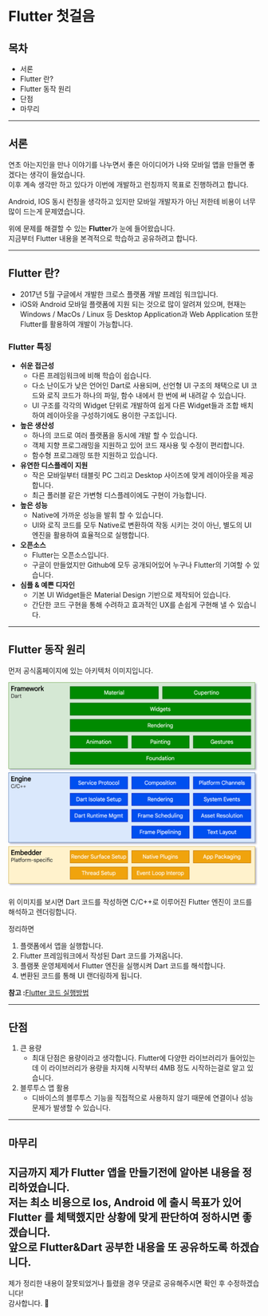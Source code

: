 # Flutter 첫걸음

## 목차
- 서론
- Flutter 란?
- Flutter 동작 원리
- 단점
- 마무리

---
## 서론
연초 아는지인을 만나 이야기를 나누면서 좋은 아이디어가 나와 모바일 앱을 만들면 좋겠다는 생각이 들었습니다. <br>
이후 계속 생각만 하고 있다가 이번에 개발하고 런칭까지 목표로 진행하려고 합니다. <br>

Android, IOS 동시 런칭을 생각하고 있지만 모바일 개발자가 아닌 저한테 비용이 너무 많이 드는게 문제였습니다.

위에 문제를 해결할 수 있는  **Flutter**가 눈에 들어왔습니다.<br>
지금부터 Flutter 내용을 본격적으로 학습하고 공유하려고 합니다.

---

## Flutter 란? 
- 2017년 5월 구글에서 개발한 크로스 플랫폼 개발 프레임 워크입니다.
- iOS와 Android 모바일 플랫폼에 지원 되는 것으로 많이 알려져 있으며, 현재는 Windows / MacOs / Linux 등
  Desktop Application과 Web Application 또한 Flutter를 활용하여 개발이 가능합니다.

### Flutter 특징
- **쉬운 접근성**
  - 다른 프레임워크에 비해 학습이 쉽습니다.
  - 다소 난이도가 낮은 언어인 Dart로 사용되며, 선언형 UI 구조의 채택으로 UI 코드와 로직 코드가 하나의 파일, 함수 내에서 한 번에 써 내려갈 수 있습니다.
  - UI 구조를 각각의 Widget 단위로 개발하여 쉽게 다른 Widget들과 조합 배치하여 레이아웃을 구성하기에도 용이한 구조입니다.
- **높은 생산성**
  - 하나의 코드로 여러 플랫폼을 동시에 개발 할 수 있습니다.
  - 객체 지향 프로그래밍을 지원하고 있어 코드 재사용 및 수정이 편리합니다.
  - 함수형 프로그래밍 또한 지원하고 있습니다.
- **유연한 디스플레이 지원**
  - 작은 모바일부터 태블릿 PC 그리고 Desktop 사이즈에 맞게 레이아웃을 제공합니다.
  - 최근 폴러블 같은 가변형 디스플레이에도 구현이 가능합니다.
- **높은 성능**
  - Native에 가까운 성능을 발휘 할 수 있습니다.
  - UI와 로직 코드를 모두 Native로 변환하여 작동 시키는 것이 아닌, 별도의 UI 엔진을 활용하여 효율적으로 실행합니다.
- **오픈소스**
  - Flutter는 오픈소스입니다.
  - 구글이 만들었지만 Github에 모두 공개되어있어 누구나 Flutter의 기여할 수 있습니다.
- **심플 & 예쁜 디자인**
  - 기본 UI Widget들은 Material Design 기반으로 제작되어 있습니다.
  - 간단한 코드 구현을 통해 수려하고 효과적인 UX를 손쉽게 구현해 낼 수 있습니다.


<hr>

## Flutter 동작 원리
먼저 공식홈페이지에 있는 아키텍처 이미지입니다.

![Flutter Architecture](./1/flutterEngine.png)

위 이미지를 보시면 Dart 코드를 작성하면 C/C++로 이루어진 Flutter 엔진이 코드를
해석하고 렌더링합니다.

정리하면
1. 플랫폼에서 앱을 실행합니다.
2. Flutter 프레임워크에서 작성된 Dart 코드를 가져옵니다.
3. 플램폿 운영체제에서 Flutter 엔진을 실행시켜 Dart 코드를 해석합니다.
4. 변환된 코드를 통해 UI 랜더링하게 됩니다.

**참고 :**[Flutter 코드 실행방법](https://flutter-ko.dev/resources/faq#run-android)

<hr>

## 단점 
1. 큰 용량
   - 최대 단점은 용량이라고 생각합니다. Flutter에 다양한 라이브러리가 들어있는데 이 라이브러리가
     용량을 차지해 시작부터 4MB 정도 시작하는걸로 알고 있습니다.
2. 블루투스 앱 활용
   - 디바이스의 블루투스 기능을 직접적으로 사용하지 않기 때문에 연결이나 성능 문제가 발생할 수 있습니다.

<hr>

## 마무리
지금까지 제가 Flutter 앱을 만들기전에 알아본 내용을 정리하였습니다.
<br> 
저는 최소 비용으로 Ios, Android 에 출시 목표가 있어 Flutter 를 체택했지만 상황에 맞게 판단하여
정하시면 좋겠습니다.
<br>
앞으로 Flutter&Dart 공부한 내용을 또 공유하도록 하겠습니다. 
---

제가 정리한 내용이 잘못되었거나 틀렸을 경우 댓글로 공유해주시면 확인 후 수정하겠습니다! <br>
감사합니다. 🙇
